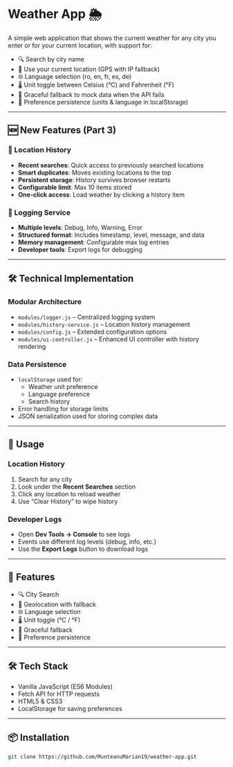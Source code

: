 # Weather App 🌦️

A simple web application that shows the current weather for any city you enter or for your current location, with support for:

- 🔍 Search by city name
- 📍 Use your current location (GPS with IP fallback)
- 🌐 Language selection (ro, en, fr, es, de)
- 🌡️ Unit toggle between Celsius (°C) and Fahrenheit (°F)
- 🔄 Graceful fallback to mock data when the API fails
- 💾 Preference persistence (units & language in localStorage)

---

## 🆕 New Features (Part 3)

### 📍 Location History

- **Recent searches**: Quick access to previously searched locations
- **Smart duplicates**: Moves existing locations to the top
- **Persistent storage**: History survives browser restarts
- **Configurable limit**: Max 10 items stored
- **One-click access**: Load weather by clicking a history item

### 📝 Logging Service

- **Multiple levels**: Debug, Info, Warning, Error
- **Structured format**: Includes timestamp, level, message, and data
- **Memory management**: Configurable max log entries
- **Developer tools**: Export logs for debugging

---

## 🛠️ Technical Implementation

### Modular Architecture

- `modules/logger.js` – Centralized logging system
- `modules/history-service.js` – Location history management
- `modules/config.js` – Extended configuration options
- `modules/ui-controller.js` – Enhanced UI controller with history rendering

### Data Persistence

- `localStorage` used for:
  - Weather unit preference
  - Language preference
  - Search history
- Error handling for storage limits
- JSON serialization used for storing complex data

---

## 🎯 Usage

### Location History

1. Search for any city
2. Look under the **Recent Searches** section
3. Click any location to reload weather
4. Use “Clear History” to wipe history

### Developer Logs

- Open **Dev Tools → Console** to see logs
- Events use different log levels (debug, info, etc.)
- Use the **Export Logs** button to download logs

---

## 🚀 Features

- 🔍 City Search  
- 📍 Geolocation with fallback  
- 🌐 Language selection  
- 🌡️ Unit toggle (°C / °F)  
- 🔄 Graceful fallback  
- 💾 Preference persistence  

---

## 🛠️ Tech Stack

- Vanilla JavaScript (ES6 Modules)
- Fetch API for HTTP requests
- HTML5 & CSS3
- LocalStorage for saving preferences

---

## 📦 Installation

```bash
git clone https://github.com/MunteanuMarian19/weather-app.git
